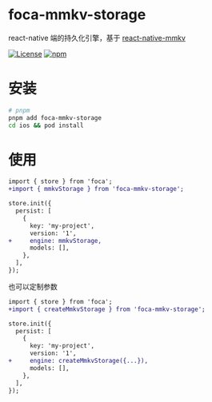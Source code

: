 # foca-mmkv-storage

react-native 端的持久化引擎，基于 [react-native-mmkv](https://github.com/mrousavy/react-native-mmkv)

[![License](https://img.shields.io/github/license/foca-js/foca-mmkv-storage?logo=open-source-initiative)](https://github.com/foca-js/foca-mmkv-storage/blob/master/LICENSE)
[![npm](https://img.shields.io/npm/v/foca-mmkv-storage?logo=npm)](https://www.npmjs.com/package/foca-mmkv-storage)

# 安装

```bash
# pnpm
pnpm add foca-mmkv-storage
cd ios && pod install
```

# 使用

```diff
import { store } from 'foca';
+import { mmkvStorage } from 'foca-mmkv-storage';

store.init({
  persist: [
    {
      key: 'my-project',
      version: '1',
+     engine: mmkvStorage,
      models: [],
    },
  ],
});
```

也可以定制参数

```diff
import { store } from 'foca';
+import { createMmkvStorage } from 'foca-mmkv-storage';

store.init({
  persist: [
    {
      key: 'my-project',
      version: '1',
+     engine: createMmkvStorage({...}),
      models: [],
    },
  ],
});
```
